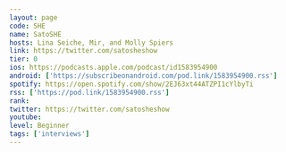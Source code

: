 ```yaml
---
layout: page
code: SHE
name: SatoSHE
hosts: Lina Seiche, Mir, and Molly Spiers
link: https://twitter.com/satosheshow
tier: 0
ios: https://podcasts.apple.com/podcast/id1583954900
android: ['https://subscribeonandroid.com/pod.link/1583954900.rss']
spotify: https://open.spotify.com/show/2EJ63xt44ATZPI1cYlbyTi
rss: ['https://pod.link/1583954900.rss']
rank: 
twitter: https://twitter.com/satosheshow
youtube: 
level: Beginner
tags: ['interviews']
---
```

